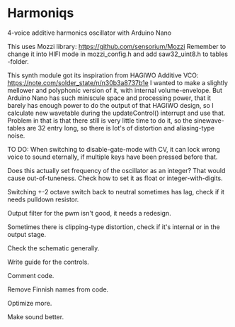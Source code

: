 # Harmoniqs
 4-voice additive harmonics oscillator with Arduino Nano

 This uses Mozzi library: https://github.com/sensorium/Mozzi
 Remember to change it into HIFI mode in mozzi_config.h and add saw32_uint8.h to tables -folder.

 This synth module got its inspiration from HAGIWO Additive VCO: https://note.com/solder_state/n/n30b3a8737b1e
 I wanted to make a slightly mellower and polyphonic version of it, with internal volume-envelope.
 But Arduino Nano has such miniscule space  and processing power, that it barely has enough power
 to do the output of that HAGIWO design, so I calculate new wavetable during the updateControl() interrupt
 and use that. Problem in that is that there still is very little time to do it, so the sinewave-tables
 are 32 entry long, so there is lot's of distortion and aliasing-type noise.

 TO DO:
 When switching to disable-gate-mode with CV, it can lock wrong voice to sound eternally,
 if multiple keys have been pressed before that.

 Does this actually set frequency of the oscillator as an integer? That would cause out-of-tuneness.
 Check how to set it as float or integer-with-digits.

 Switching +-2 octave switch back to neutral sometimes has lag, check if it needs pulldown resistor.

 Output filter for the pwm isn't good, it needs a redesign.

 Sometimes there is clipping-type distortion, check if it's internal or in the output stage.

 Check the schematic generally.

 Write guide for the controls.

 Comment code.

 Remove Finnish names from code.

 Optimize more.

 Make sound better.
